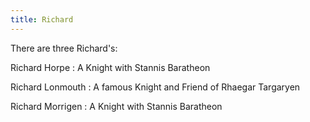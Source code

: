 ```yaml
---
title: Richard
---
```


There are three Richard's:

Richard Horpe : A Knight with Stannis Baratheon

Richard Lonmouth : A famous Knight and Friend of Rhaegar Targaryen

Richard Morrigen : A Knight with Stannis Baratheon


